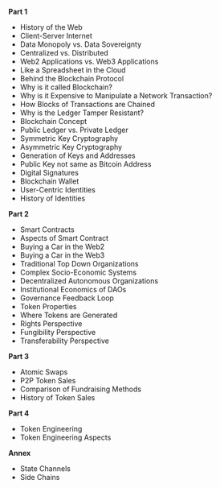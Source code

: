 **Part 1**

* History of the Web
* Client-Server Internet
* Data Monopoly vs. Data Sovereignty
* Centralized vs. Distributed
* Web2 Applications vs. Web3 Applications
* Like a Spreadsheet in the Cloud
* Behind the Blockchain Protocol
* Why is it called Blockchain?
* Why is it Expensive to Manipulate a Network Transaction?
* How Blocks of Transactions are Chained
* Why is the Ledger Tamper Resistant?
* Blockchain Concept
* Public Ledger vs. Private Ledger
* Symmetric Key Cryptography
* Asymmetric Key Cryptography
* Generation of Keys and Addresses
* Public Key not same as Bitcoin Address
* Digital Signatures
* Blockchain Wallet
* User-Centric Identities
* History of Identities

**Part 2**

* Smart Contracts 
* Aspects of Smart Contract
* Buying a Car in the Web2 
* Buying a Car in the Web3
* Traditional Top Down Organizations
* Complex Socio-Economic Systems
* Decentralized Autonomous Organizations
* Institutional Economics of DAOs
* Governance Feedback Loop
* Token Properties
* Where Tokens are Generated
* Rights Perspective
* Fungibility Perspective
* Transferability Perspective

**Part 3**

* Atomic Swaps
* P2P Token Sales
* Comparison of Fundraising Methods
* History of Token Sales

**Part 4**

* Token Engineering
* Token Engineering Aspects

**Annex**

* State Channels
* Side Chains
